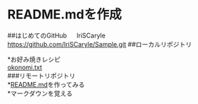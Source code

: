 # README.mdを作成
##はじめてのGitHub  　
IriSCaryle  
<https://github.com/IriSCaryle/Sample.git> 
##ローカルリポジトリ  

*お好み焼きレシピ  
 [okonomi.txt](https://github.com/IriSCaryle/Sample/blob/master/okonomi.txt)   
###リモートリポジトリ  
*[README.md]()を作ってみる  
*マークダウンを覚える  